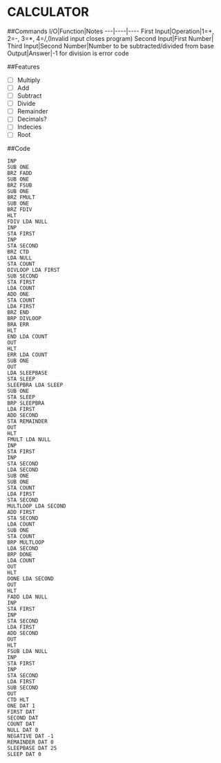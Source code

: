 CALCULATOR
=========

##Commands
I/O|Function|Notes
---|----|----
First Input|Operation|1=+, 2=-, 3=*, 4=/,(Invalid input closes program)
Second Input|First Number|
Third Input|Second Number|Number to be subtracted/divided from base
Output|Answer|-1 for division is error code

##Features
- [ ] Multiply
- [ ] Add
- [ ] Subtract
- [ ] Divide
 - [ ] Remainder
 - [ ] Decimals?
- [ ] Indecies
- [ ] Root

##Code
```
INP
SUB ONE
BRZ FADD
SUB ONE
BRZ FSUB
SUB ONE
BRZ FMULT
SUB ONE
BRZ FDIV
HLT
FDIV LDA NULL
INP
STA FIRST
INP
STA SECOND
BRZ CTD
LDA NULL
STA COUNT
DIVLOOP LDA FIRST
SUB SECOND
STA FIRST
LDA COUNT
ADD ONE
STA COUNT
LDA FIRST
BRZ END
BRP DIVLOOP
BRA ERR
HLT
END LDA COUNT
OUT
HLT
ERR LDA COUNT
SUB ONE
OUT
LDA SLEEPBASE
STA SLEEP
SLEEPBRA LDA SLEEP
SUB ONE
STA SLEEP
BRP SLEEPBRA
LDA FIRST
ADD SECOND
STA REMAINDER
OUT
HLT
FMULT LDA NULL
INP
STA FIRST
INP
STA SECOND
LDA SECOND
SUB ONE
SUB ONE
STA COUNT
LDA FIRST
STA SECOND
MULTLOOP LDA SECOND
ADD FIRST
STA SECOND
LDA COUNT
SUB ONE
STA COUNT
BRP MULTLOOP
LDA SECOND
BRP DONE
LDA COUNT
OUT
HLT
DONE LDA SECOND
OUT
HLT
FADD LDA NULL
INP
STA FIRST
INP
STA SECOND
LDA FIRST
ADD SECOND
OUT
HLT
FSUB LDA NULL
INP
STA FIRST
INP
STA SECOND
LDA FIRST
SUB SECOND
OUT
CTD HLT
ONE DAT 1
FIRST DAT
SECOND DAT
COUNT DAT
NULL DAT 0
NEGATIVE DAT -1
REMAINDER DAT 0
SLEEPBASE DAT 25
SLEEP DAT 0
```
